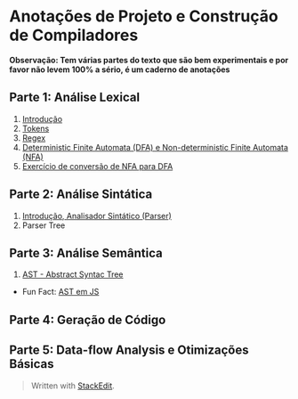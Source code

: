 ﻿# Anotações de Projeto e Construção de Compiladores

**Observação: Tem várias partes do texto que são bem experimentais e por favor não levem 100% a sério, é um caderno de anotações**

## Parte 1: Análise Lexical
 1. [Introdução](https://github.com/NatSatie/StudyNotes/blob/main/compilers/part_1/Intro.md)
 2. [Tokens](https://github.com/NatSatie/StudyNotes/blob/main/compilers/part_1/part1.md)
 3. [Regex](https://github.com/NatSatie/StudyNotes/blob/main/compilers/part_1/part2.md)
 4. [Deterministic Finite Automata (DFA) e Non-deterministic Finite Automata (NFA)](https://github.com/NatSatie/StudyNotes/blob/main/compilers/part_1/part3.md)
 4. [Exercício de conversão de NFA para DFA](https://github.com/NatSatie/StudyNotes/blob/main/compilers/part_1/part4.md)

## Parte 2: Análise Sintática
 1. [Introdução, Analisador Sintático (Parser)](https://github.com/NatSatie/StudyNotes/blob/main/compilers/part_2/part1.md)
 2. Parser Tree 
## Parte 3: Análise Semântica
 1. [AST - Abstract Syntac Tree](https://github.com/NatSatie/StudyNotes/blob/main/compilers/part_3/part1.md)
 - Fun Fact: [AST em JS](https://github.com/NatSatie/StudyNotes/blob/main/compilers/part_3/funFact.md)
## Parte 4: Geração de Código

## Parte 5: Data-flow Analysis e Otimizações Básicas

> Written with [StackEdit](https://stackedit.io/).
